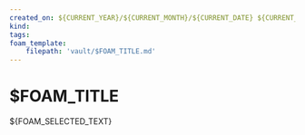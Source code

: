 ```yaml
---
created_on: ${CURRENT_YEAR}/${CURRENT_MONTH}/${CURRENT_DATE} ${CURRENT_HOUR}:${CURRENT_MINUTE}
kind:
tags:
foam_template:
    filepath: 'vault/$FOAM_TITLE.md'
---
```


# $FOAM_TITLE

${FOAM_SELECTED_TEXT}
